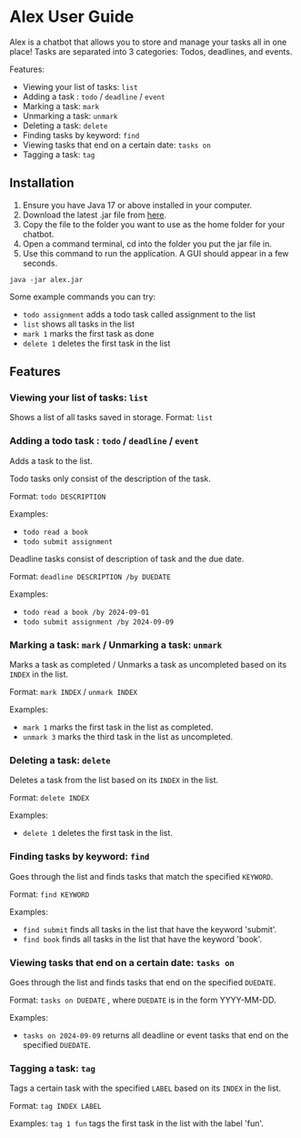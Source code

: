 # Alex User Guide

Alex is a chatbot that allows you to store and manage your tasks all in one place!
Tasks are separated into 3 categories: Todos, deadlines, and events.

Features:
- Viewing your list of tasks: `list`
- Adding a task : `todo` / `deadline` / `event`
- Marking a task: `mark`
- Unmarking a task: `unmark`
- Deleting a task: `delete`
- Finding tasks by keyword: `find`
- Viewing tasks that end on a certain date: `tasks on`
- Tagging a task: `tag`

## Installation
1. Ensure you have Java 17 or above installed in your computer.
2. Download the latest .jar file from [here](https://github.com/leroychiu20/ip/releases/).
3. Copy the file to the folder you want to use as the home folder for your chatbot.
4. Open a command terminal, cd into the folder you put the jar file in.
5. Use this command to run the application. A GUI should appear in a few seconds.
```
java -jar alex.jar
```
Some example commands you can try:
- `todo assignment` adds a todo task called assignment to the list
- `list` shows all tasks in the list
- `mark 1` marks the first task as done
- `delete 1` deletes the first task in the list

## Features

### Viewing your list of tasks: `list`

Shows a list of all tasks saved in storage.
Format: `list`

### Adding a todo task : `todo` / `deadline` / `event`

Adds a task to the list.

Todo tasks only consist of the description of the task.

Format: `todo DESCRIPTION`

Examples:
- `todo read a book`
- `todo submit assignment`

Deadline tasks consist of description of task and the due date.

Format: `deadline DESCRIPTION /by DUEDATE`

Examples:
- `todo read a book /by 2024-09-01`
- `todo submit assignment /by 2024-09-09`

### Marking a task: `mark` /  Unmarking a task: `unmark`
Marks a task as completed / Unmarks a task as uncompleted based on its `INDEX` in the list.

Format: `mark INDEX` / `unmark INDEX`

Examples:
- `mark 1` marks the first task in the list as completed.
- `unmark 3` marks the third task in the list as uncompleted.

### Deleting a task: `delete`
Deletes a task from the list based on its `INDEX` in the list.

Format: `delete INDEX`

Examples:
- `delete 1` deletes the first task in the list.

### Finding tasks by keyword: `find`
Goes through the list and finds tasks that match the specified `KEYWORD`.

Format: `find KEYWORD`

Examples:
- `find submit` finds all tasks in the list that have the keyword 'submit'.
- `find book` finds all tasks in the list that have the keyword 'book'.

### Viewing tasks that end on a certain date: `tasks on`
Goes through the list and finds tasks that end on the specified `DUEDATE`.

Format: `tasks on DUEDATE` , where `DUEDATE` is in the form YYYY-MM-DD.

Examples:
- `tasks on 2024-09-09` returns all deadline or event tasks that end on the specified `DUEDATE`.

### Tagging a task: `tag`
Tags a certain task with the specified `LABEL` based on its `INDEX` in the list.

Format: `tag INDEX LABEL`

Examples: `tag 1 fun` tags the first task in the list with the label 'fun'.
